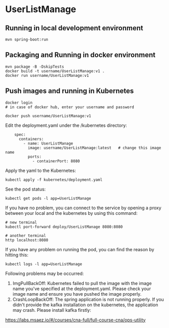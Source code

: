 # UserListManage

## Running in local development environment

```
mvn spring-boot:run
```

## Packaging and Running in docker environment

```
mvn package -B -DskipTests
docker build -t username/UserListManage:v1 .
docker run username/UserListManage:v1
```

## Push images and running in Kubernetes

```
docker login 
# in case of docker hub, enter your username and password

docker push username/UserListManage:v1
```

Edit the deployment.yaml under the /kubernetes directory:
```
    spec:
      containers:
        - name: UserListManage
          image: username/UserListManage:latest   # change this image name
          ports:
            - containerPort: 8080

```

Apply the yaml to the Kubernetes:
```
kubectl apply -f kubernetes/deployment.yaml
```

See the pod status:
```
kubectl get pods -l app=UserListManage
```

If you have no problem, you can connect to the service by opening a proxy between your local and the kubernetes by using this command:
```
# new terminal
kubectl port-forward deploy/UserListManage 8080:8080

# another terminal
http localhost:8080
```

If you have any problem on running the pod, you can find the reason by hitting this:
```
kubectl logs -l app=UserListManage
```

Following problems may be occurred:

1. ImgPullBackOff:  Kubernetes failed to pull the image with the image name you've specified at the deployment.yaml. Please check your image name and ensure you have pushed the image properly.
1. CrashLoopBackOff: The spring application is not running properly. If you didn't provide the kafka installation on the kubernetes, the application may crash. Please install kafka firstly:

https://labs.msaez.io/#/courses/cna-full/full-course-cna/ops-utility

